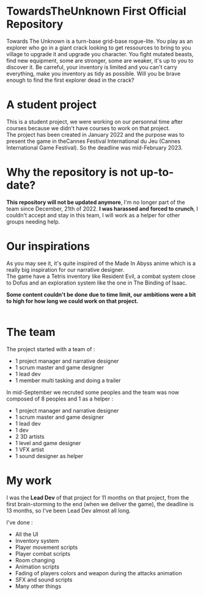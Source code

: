 # TowardsTheUnknown First Official Repository

Towards The Unknown is a turn-base grid-base rogue-lite. You play as an explorer who go in a giant crack looking to get ressources to bring to you village to upgrade it and upgrade you character. You fight mutated beasts, find new equipment, some are stronger, some are weaker, it's up to you to discover it. Be carreful, your inventory is limited and you can't carry everything, make you inventory as tidy as possible. Will you be brave enough to find the first explorer dead in the crack?

# A student project

This is a student project, we were working on our personnal time after courses because we didn't have courses to work on that project. <br/>
The project has been created in January 2022 and the purpose was to present the game in theCannes Festival International du Jeu (Cannes International Game Festival). So the deadline was mid-February 2023.<br/>

# Why the repository is not up-to-date?

<b>This repository will not be updated anymore</b>, I'm no longer part of the team since December, 21th of 2022. <b>I was harassed and forced to crunch</b>, I couldn't accept and stay in this team, I will work as a helper for other groups needing help.

# Our inspirations

As you may see it, it's quite inspired of the Made In Abyss anime which is a really big inspiration for our narrative designer. <br/>
The game have a Tetris inventory like Resident Evil, a combat system close to Dofus and an exploration system like the one in The Binding of Isaac.<br/>

<b>Some content couldn't be done due to time limit, our ambitions were a bit to high for how long we could work on that project.</b><br/><br/>

# The team

The project started with a team of :
<ul>
  <li>1 project manager and narrative designer</li>
  <li>1 scrum master and game designer</li>
  <li>1 lead dev</li>
  <li>1 member multi tasking and doing a trailer</li>
</ul>

In mid-September we recruted some peoples and the team was now composed of 8 peoples and 1 as a helper :
<ul>
  <li>1 project manager and narrative designer</li>
  <li>1 scrum master and game designer</li>
  <li>1 lead dev</li>
  <li>1 dev</li>
  <li>2 3D artists</li>
  <li>1 level and game designer</li>
  <li>1 VFX artist</li>
  <li>1 sound designer as helper</li>
</ul>

# My work

I was the <b>Lead Dev</b> of that project for 11 months on that project, from the first brain-storming to the end (when we deliver the game), the deadline is 13 months, so I've been Lead Dev almost all long. <br/>

I've done :
<ul>
  <li>All the UI</li>
  <li>Inventory system</li>
  <li>Player movement scripts</li>
  <li>Player combat scripts</li>
  <li>Room changing</li>
  <li>Animation scripts</li>
  <li>Fading of players colors and weapon during the attacks animation</li>
  <li>SFX and sound scripts</li>
  <li>Many other things</li>
</ul>

